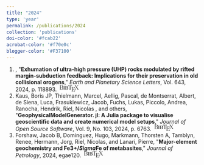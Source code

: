 ```yaml
---
title: "2024"
type: 'year'
permalink: /publications/2024
collection: 'publications'
doi-color: '#fcab22'
acrobat-color: '#f70e0c'
blogger-color: '#F37100'
---
```

1. , "**Exhumation of ultra-high pressure (UHP) rocks modulated by rifted margin-subduction feedback: Implications for their preservation in old collisional orogens**," *Earth and Planetary Science Letters*, Vol. 643, 2024, p. 118893. <a href='https://www.sciencedirect.com/science/article/pii/S0012821X24003261' target='_blank'><i class='fas fa-fw fa-link'></i></a> <a href='https://doi.org/10.1016/j.epsl.2024.118893' target='_blank'><i class='ai ai-fw ai-doi' style='color: {{ page.doi-color }}'></i></a> &nbsp;<a href='/publications/bibtex#GANADE2024118893' target='_blank' class='btn btn--mcwbibtex'><img src='../images/BibTeX_logo-16px-high.png'/></a>
1. Kaus, Boris JP, Thielmann, Marcel, Aellig, Pascal, de Montserrat, Albert, de Siena, Luca, Frasukiewicz, Jacob, Fuchs, Lukas, Piccolo, Andrea, Ranocha, Hendrik, Riel, Nicolas , and others, "**GeophysicalModelGenerator. jl: A Julia package to visualise geoscientific data and create numerical model setups**," *Journal of Open Source Software*, Vol. 9, No. 103, 2024, p. 6763. &nbsp;<a href='/publications/bibtex#kaus2024geophysicalmodelgenerator' target='_blank' class='btn btn--mcwbibtex'><img src='../images/BibTeX_logo-16px-high.png'/></a>
1. Forshaw, Jacob B, Dominguez, Hugo, Markmann, Thorsten A, Tamblyn, Renee, Hermann, Jorg, Riel, Nicolas, and Lanari, Pierre, "**Major-element geochemistry and Fe3+/$Sigma$Fe of metabasites**," *Journal of Petrology*, 2024, egae120. &nbsp;<a href='/publications/bibtex#forshaw2024major' target='_blank' class='btn btn--mcwbibtex'><img src='../images/BibTeX_logo-16px-high.png'/></a>
